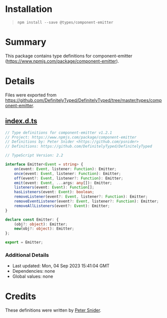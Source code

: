 # Installation
> `npm install --save @types/component-emitter`

# Summary
This package contains type definitions for component-emitter (https://www.npmjs.com/package/component-emitter).

# Details
Files were exported from https://github.com/DefinitelyTyped/DefinitelyTyped/tree/master/types/component-emitter.
## [index.d.ts](https://github.com/DefinitelyTyped/DefinitelyTyped/tree/master/types/component-emitter/index.d.ts)
````ts
// Type definitions for component-emitter v1.2.1
// Project: https://www.npmjs.com/package/component-emitter
// Definitions by: Peter Snider <https://github.com/psnider>
// Definitions: https://github.com/DefinitelyTyped/DefinitelyTyped

// TypeScript Version: 2.2

interface Emitter<Event = string> {
    on(event: Event, listener: Function): Emitter;
    once(event: Event, listener: Function): Emitter;
    off(event?: Event, listener?: Function): Emitter;
    emit(event: Event, ...args: any[]): Emitter;
    listeners(event: Event): Function[];
    hasListeners(event: Event): boolean;
    removeListener(event?: Event, listener?: Function): Emitter;
    removeEventListener(event?: Event, listener?: Function): Emitter;
    removeAllListeners(event?: Event): Emitter;
}

declare const Emitter: {
    (obj?: object): Emitter;
    new(obj?: object): Emitter;
};

export = Emitter;

````

### Additional Details
 * Last updated: Mon, 04 Sep 2023 15:41:04 GMT
 * Dependencies: none
 * Global values: none

# Credits
These definitions were written by [Peter Snider](https://github.com/psnider).
